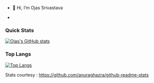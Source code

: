 - 👋 Hi, I’m Ojas Srivastava

- 


 ### Quick Stats
 
 [![Ojas's GitHub stats](https://github-readme-stats.vercel.app/api?username=ojas-srivastava-hpe&show_icons=true&theme=cobalt)](https://github.com/anuraghazra/github-readme-stats)
 
 
 
 ### Top Langs
 [![Top Langs](https://github-readme-stats.vercel.app/api/top-langs/?username=ojas-srivastava-hpe&theme=cobalt)](https://github.com/anuraghazra/github-readme-stats)
 
 
 Stats courtesy : https://github.com/anuraghazra/github-readme-stats
